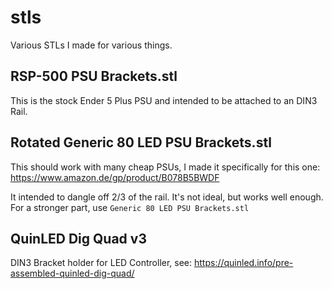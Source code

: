 # stls
Various STLs I made for various things.


## RSP-500 PSU Brackets.stl

This is the stock Ender 5 Plus PSU and intended to be attached to an DIN3 Rail.

## Rotated Generic 80 LED PSU Brackets.stl

This should work with many cheap PSUs, I made it specifically for this one:
https://www.amazon.de/gp/product/B078B5BWDF

It intended to dangle off 2/3 of the rail. It's not ideal, but works well enough.
For a stronger part, use `Generic 80 LED PSU Brackets.stl`

## QuinLED Dig Quad v3

DIN3 Bracket holder for LED Controller, see:
https://quinled.info/pre-assembled-quinled-dig-quad/
